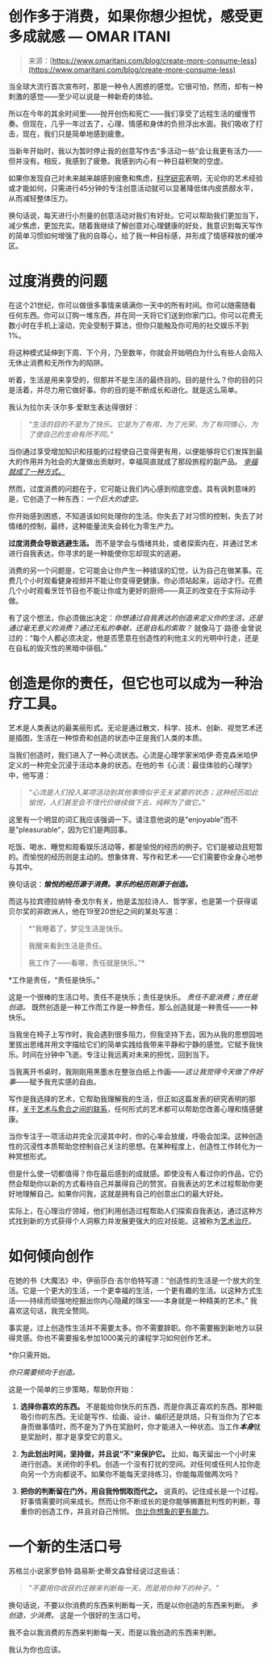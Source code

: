 <!--yml

category: 未分类

date: 2024-05-27 14:53:07

-->

# 创作多于消费，如果你想少担忧，感受更多成就感 — OMAR ITANI

> 来源：[https://www.omaritani.com/blog/create-more-consume-less](https://www.omaritani.com/blog/create-more-consume-less)

当全球大流行首次宣布时，那是一种令人困惑的感觉。它很可怕，然而，却有一种刺激的感觉——至少可以说是一种新奇的体验。

所以在今年的其余时间里——抛开创伤和死亡——我们享受了远程生活的缓慢节奏。但现在，几乎一年过去了，心理、情感和身体的负担浮出水面。我们吸收了打击，现在，我们只是简单地感到疲惫。

当新年开始时，我以为暂时停止我的创意写作去“多活动一些”会让我更有活力——但并没有。相反，我感到了疲惫。我感到内心有一种日益积聚的空虚。

如果你发现自己对未来越来越感到疲惫和焦虑，[科学研究](https://www.tandfonline.com/doi/full/10.1080/07421656.2016.1166832?journalCode=uart20#.V2GKm-YrI6g)表明，无论你的艺术经验或才能如何，只需进行45分钟的专注创意活动就可以显著降低体内皮质醇水平，从而减轻整体压力。

换句话说，每天进行小剂量的创意活动对我们有好处。它可以帮助我们更加当下，减少焦虑，更加充实。随着我继续了解创意对心理健康的好处，我意识到每天写作的简单习惯如何增强了我的自尊心，给了我一种目标感，并形成了情感释放的缓冲区。

# 过度消费的问题

在这个21世纪，你可以做很多事情来填满你一天中的所有时间。你可以随需随看任何东西。你可以订购一堆东西，并在同一天将它们送到你家门口。你可以花费无数小时在手机上滚动，完全受制于算法，但你只能触及你可用的社交娱乐不到1%。

将这种模式延伸到下周、下个月，乃至数年，你就会开始明白为什么有些人会陷入无休止消费和无所作为的陷阱。

听着，生活是用来享受的，但那并不是生活的最终目的。目的是什么？你的目的只是活着，并尽力用它做好事。你的目的是不断成长和进化。就是这么简单。

我认为拉尔夫·沃尔多·爱默生表达得很好：

> *“生活的目的不是为了快乐。它是为了有用，为了光荣，为了有同情心，为了使自己的生命有所不同。”*

当你通过享受增加知识和技能的过程使自己变得更有用，以便能够将它们发挥到最大的作用并为社会的大厦做出贡献时，幸福简直就成了那段旅程的副产品。 [*幸福就成了一种方式。*](https://medium.com/mind-cafe/10-daily-habits-of-truly-happy-people-9efd3d8bd2eb?sk=3e4e69b02620d4bcf0a6e7b6e5ea8216&source=friends_link)

然而，过度消费的问题在于，它可能让我们内心感到彻底空虚。具有讽刺意味的是，它创造了一种东西：*一个巨大的虚空。*

你开始感到困惑，不知道该如何处理你的生活。你失去了对习惯的控制，失去了对情绪的控制，最终，这种能量流失会转化为零生产力。

**过度消费会导致逃避生活。** 而不是学会与情绪共处，或者探索内在，并通过艺术进行自我表达，你寻求的是一种能使你忘却现实的逃避。

消费的另一个问题是，它可能会让你产生一种错误的幻觉，认为自己在做某事。花费几个小时观看健身视频并不能让你变得更健康。你必须站起来，运动才行。花费几个小时观看烹饪节目也不能让你成为更好的厨师——真正的改变在于实际动手做。

有了这个想法，你必须做出决定：*你想通过自我表达的创造来定义你的生活，还是通过毫无意义的消费？通过无私的奉献，还是自私的索取？* 就像马丁·路德·金曾说过的：“每个人都必须决定，他是否愿意在创造性的利他主义的光明中行走，还是在自私的毁灭性的黑暗中徘徊。”

# 创造是你的责任，但它也可以成为一种治疗工具。

艺术是人类表达的最美丽形式。无论是通过散文、科学、技术、创新、视觉艺术还是插图，生活在一种惊奇和创造的状态中正是我们人类的本质。

当我们创造时，我们进入了一种心流状态。心流是心理学家米哈伊·奇克森米哈伊定义的一种完全沉浸于活动本身的状态。在他的书《心流：最佳体验的心理学》中，他写道：

> *“心流是人们投入某项活动到其他事情似乎无关紧要的状态；这种经历如此愉悦，人们甚至会不惜代价继续做下去，纯粹为了做它。”*

这里有一个明显的词汇我应该强调一下。请注意他说的是"enjoyable"而不是"pleasurable"，因为它们是两回事。

吃饭、喝水、睡觉和观看娱乐活动等，都是愉悦的经历的例子。它们是被动且短暂的。而愉悦的经历则是主动的。想象体育、写作和艺术——它们需要你全身心地参与其中。

换句话说：***愉悦的经历源于消费。享乐的经历则源于创造。***

而这与拉宾德拉纳特·泰戈尔有关，他是孟加拉诗人、哲学家，也是第一个获得诺贝尔奖的非欧洲人，他在19至20世纪之间的某处写道：

> *“我睡着了，梦见生活是快乐。
> 
> 我醒来看到生活是责任。
> 
> 我工作了——看哪，责任就是快乐。”*

*工作是责任，“责任是快乐。”

这是一个很棒的生活口号。责任不是快乐；责任是快乐。 *责任不是消费；责任是创造。* 既然创造是一种工作而工作是一种责任，那么创造就是一种责任——一种快乐。

当我坐在椅子上写作时，我会遇到很多阻力，但我坚持下去，因为从我的思想园地里拔出思绪并用文字描绘它们的简单实践给我带来平静和宁静的感觉。它赋予我快乐。时间在分钟中飞逝。专注让我远离对未来的担忧，回到当下。

当我离开书桌时，我刚刚用黑墨水在整张白纸上作画——*这让我觉得今天做了件好事*——赋予我充实感的自由。

写作是我选择的艺术，它帮助我理解我的生活，但正如这篇发表的研究表明的那样，[关于艺术与愈合之间的联系](https://www.ncbi.nlm.nih.gov/pmc/articles/PMC2804629/)，任何形式的艺术都可以帮助您改善心理和情感健康。

当你专注于一项活动并完全沉浸其中时，你的心率会放缓，呼吸会加深。这种创造性的沉浸性本质帮助您控制自己关注的思想。在某种程度上，创造性工作转化为一种冥想形式。

但是什么使一切都值得？你在最后感到的成就感。即使没有人看过你的作品，它仍然会帮助你以新的方式看待自己并赢得自己的赞赏。自我表达的艺术过程帮助你更好地理解自己。如果你问我，这就是拥有自己的创意出口的最大好处。

实际上，在心理治疗领域，他们利用创造过程帮助人们探索自我表达，通过这种方式找到新的方式获得个人洞察力并发展更强大的应对技能。这被称为[艺术治疗](https://www.verywellmind.com/what-is-art-therapy-2795755)。

# 如何倾向创作

在她的书《大魔法》中，伊丽莎白·吉尔伯特写道：“创造性的生活是一个放大的生活。它是一个更大的生活，一个更幸福的生活，一个更有趣的生活。以这种方式生活——持续而顽强地挖掘出你内心隐藏的珠宝——本身就是一种精美的艺术。” 我喜欢这句话，我完全赞同。

事实是，过上创造性生活并不需要太多。你不需要辞职。你不需要搬到新地方以获得灵感。你也不需要报名参加1000美元的课程学习如何创作艺术。

*你只需开始。

*你只需要倾向于创造。*

这是一个简单的三步策略，帮助你开始：

1.  **选择你喜欢的东西。** 不是能给你快乐的东西，而是你真正喜欢的东西。那种能吸引你的东西。无论是写作、绘画、设计、编织还是烘焙，只有当你为了它本身而做事情时，而不是为了外在奖励时，你才能进入一种状态。当工作***本身***就是奖励时，那才是享受它的意义。

1.  **为此划出时间，坚持做，并且说“不”来保护它。** 比如，每天留出一个小时来进行创造。关闭你的手机。创造一个没有打扰的空间。对任何或任何人拉你走向另一个方向都说不。如果你不能每天坚持练习，你能每周做两次吗？

1.  **把你的判断留在门外，用自我怜悯取而代之。** 说真的。记住成长是一个过程。好事情需要时间来成长。然而让你不断成长的是你能够搁置批判性的判断，尊重你的创造工作，并且对自己怜悯。 [你比你想象的更有能力](https://www.omaritani.com/blog/capability-and-mindset)。

# 一个新的生活口号

苏格兰小说家罗伯特·路易斯·史蒂文森曾经说过这些话：

> *"不要用你收获的庄稼来判断每一天，而是用你种下的种子。"*

换句话说，不要以你消费的东西来判断每一天，而是以你创造的东西来判断。 *多创造，少消费。* 这是一个很好的生活口号。

我不会以我消费的东西来判断每一天，而是以我创造的东西来判断。

我认为你也应该。
